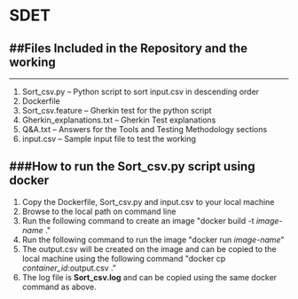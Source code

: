 # SDET
##Files Included in the Repository and the working
-------------------------------------------------
-------------------------------------------------

1)	Sort_csv.py – Python script to sort input.csv in descending order
2)	Dockerfile
3)	Sort_csv.feature – Gherkin test for the python script
4)	Gherkin_explanations.txt – Gherkin Test explanations
5)	Q&A.txt – Answers for the Tools and Testing Methodology sections
6)	input.csv – Sample input file to test the working

###How to run the Sort_csv.py script using docker
----------------------------------------------
1) Copy the Dockerfile, Sort_csv.py and input.csv to your local machine
2) Browse to the local path on command line
3) Run the following command to create an image "docker build -t *image-name* ."
4) Run the following command to run the image "docker run *image-name*"
5) The output.csv will be created on the image and can be copied to the local machine using the following command
"docker cp *container_id*:output.csv ."
6) The log file is **Sort_csv.log** and can be copied using the same docker command as above.
